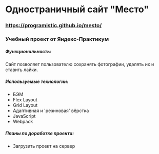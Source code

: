 # Одностраничный сайт "Место"

### https://programistic.github.io/mesto/

### Учебный проект от Яндекс-Практикум

##### Функциональность:
Сайт позволяет пользователю сохранять фотографии, удалять их и ставить лайки.

##### Используемые технологии:
- БЭМ
- Flex Layout
- Grid Layout
- Адаптивная и 'резиновая' вёрстка
- JavaScript
- Webpack

##### Планы по доработке проекта:
- Загрузить проект на сервер
